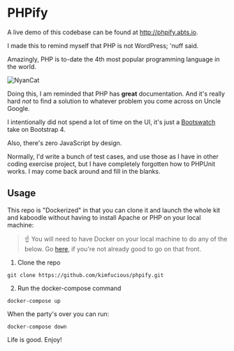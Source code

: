 # PHPify

A live demo of this codebase can be found at http://phpify.abts.io.

I made this to remind myself that PHP is not WordPress; 'nuff said.

Amazingly, PHP is to-date the 4th most popular programming language in the world.

![NyanCat](https://media.giphy.com/media/Rm9RzjSAfXm4o/giphy.gif)

Doing this, I am reminded that PHP has **great** documentation.  And it's really hard *not* to find a solution to whatever problem you come across on Uncle Google.

I intentionally did not spend a lot of time on the UI, it's just a [Bootswatch](https://bootswatch.com/slate/) take on Bootstrap 4.

Also, there's zero JavaScript by design.

Normally, I'd write a bunch of test cases, and use those as I have in other coding exercise project, but I have completely forgotten how to PHPUnit works.  I may come back around and fill in the blanks.

## Usage

This repo is "Dockerized" in that you can clone it and launch the whole kit and kaboodle without having to install Apache or PHP on your local machine:

> :point_up:  You will need to have Docker on your local machine to do any of the below.  Go [here](https://www.docker.com), if you're not already good to go on that front.

1. Clone the repo
```shell
git clone https://github.com/kimfucious/phpify.git
```
2. Run the docker-compose command
```shell
docker-compose up
```

When the party's over you can run:
```shell
docker-compose down
```

Life is good.  Enjoy!
